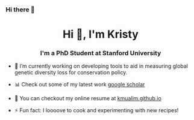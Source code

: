 ### Hi there 👋
<h1 align="center">Hi 👋, I'm Kristy</h1>
<h3 align="center">I'm a PhD Student at Stanford University </h3>

- 🌱 I’m currently working on developing tools to aid in measuring global genetic diversity loss for conservation policy.

- 📊 Check out some of my latest work [google scholar](https://scholar.google.com/citations?user=0g59Rh8AAAAJ&hl=en) 

- 📨 You can checkout my online resume at [kmualim.github.io](https://kmualim.github.io/files/cv.pdf)

- ⚡ Fun fact: I loooove to cook and experimenting with new recipes!

<!--
**kmualim/kmualim** is a ✨ _special_ ✨ repository because its `README.md` (this file) appears on your GitHub profile.

Here are some ideas to get you started:

- 🔭 I’m currently working on ...
- 🌱 I’m currently learning ...
- 👯 I’m looking to collaborate on ...
- 🤔 I’m looking for help with ...
- 💬 Ask me about ...
- 📫 How to reach me: ...
- 😄 Pronouns: ...
- ⚡ Fun fact: ...
-->
